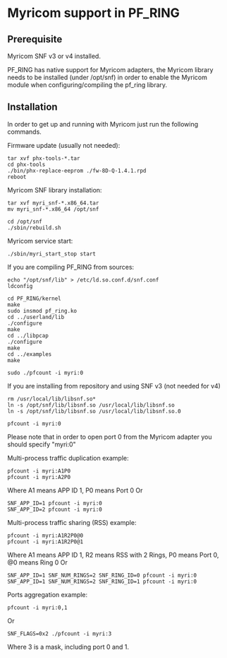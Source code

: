 # Myricom support in PF_RING

## Prerequisite
Myricom SNF v3 or v4 installed.

PF_RING has native support for Myricom adapters, the Myricom library needs 
to be installed (under /opt/snf) in order to enable the Myricom module when
configuring/compiling the pf_ring library.

## Installation
In order to get up and running with Myricom just run the following commands.

Firmware update (usually not needed):

```
tar xvf phx-tools-*.tar
cd phx-tools
./bin/phx-replace-eeprom ./fw-8D-Q-1.4.1.rpd 
reboot
```

Myricom SNF library installation:

```
tar xvf myri_snf-*.x86_64.tar
mv myri_snf-*.x86_64 /opt/snf

cd /opt/snf
./sbin/rebuild.sh
```

Myricom service start:

```
./sbin/myri_start_stop start
```

If you are compiling PF_RING from sources:

```
echo "/opt/snf/lib" > /etc/ld.so.conf.d/snf.conf
ldconfig

cd PF_RING/kernel
make
sudo insmod pf_ring.ko
cd ../userland/lib
./configure
make
cd ../libpcap
./configure
make
cd ../examples
make

sudo ./pfcount -i myri:0
```

If you are installing from repository and using SNF v3 (not needed for v4)

```
rm /usr/local/lib/libsnf.so*
ln -s /opt/snf/lib/libsnf.so /usr/local/lib/libsnf.so
ln -s /opt/snf/lib/libsnf.so /usr/local/lib/libsnf.so.0

pfcount -i myri:0
```

Please note that in order to open port 0 from the Myricom adapter 
you should specify "myri:0"

Multi-process traffic duplication example:
```
pfcount -i myri:A1P0
pfcount -i myri:A2P0
```
Where A1 means APP ID 1, P0 means Port 0
Or
```
SNF_APP_ID=1 pfcount -i myri:0
SNF_APP_ID=2 pfcount -i myri:0
```

Multi-process traffic sharing (RSS) example:
```
pfcount -i myri:A1R2P0@0
pfcount -i myri:A1R2P0@1
```
Where A1 means APP ID 1, R2 means RSS with 2 Rings, P0 means Port 0, @0 means Ring 0
Or
```
SNF_APP_ID=1 SNF_NUM_RINGS=2 SNF_RING_ID=0 pfcount -i myri:0
SNF_APP_ID=1 SNF_NUM_RINGS=2 SNF_RING_ID=1 pfcount -i myri:0
```

Ports aggregation example:
```
pfcount -i myri:0,1
```
Or
```
SNF_FLAGS=0x2 ./pfcount -i myri:3
```
Where 3 is a mask, including port 0 and 1.

